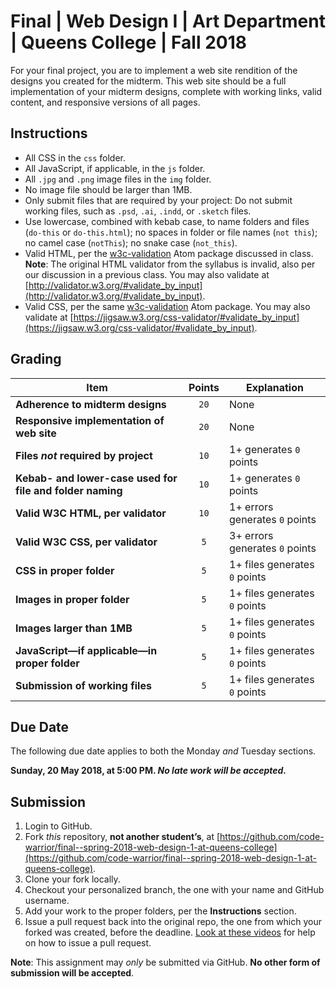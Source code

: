 # Final | Web Design I | Art Department | Queens College | Fall 2018
For your final project, you are to implement a web site rendition of the designs you created for the midterm. This web site should be a full implementation of your midterm designs, complete with working links, valid content, and responsive versions of all pages.

## Instructions
* All CSS in the `css` folder.
* All JavaScript, if applicable, in the `js` folder.
* All `.jpg` and `.png` image files in the `img` folder.
* No image file should be larger than 1MB.
* Only submit files that are required by your project: Do not submit working files, such as `.psd`, `.ai`, `.indd`, or `.sketch` files.
* Use lowercase, combined with kebab case, to name folders and files (`do-this` or `do-this.html`); no spaces in folder or file names (`not this`); no camel case (`notThis`); no snake case (`not_this`).
* Valid HTML, per the [w3c-validation](https://atom.io/packages/w3c-validation) Atom package discussed in class. **Note**: The original HTML validator from the syllabus is invalid, also per our discussion in a previous class. You may also validate at [http://validator.w3.org/#validate_by_input](http://validator.w3.org/#validate_by_input).
* Valid CSS, per the same [w3c-validation](https://atom.io/packages/w3c-validation) Atom package. You may also validate at [https://jigsaw.w3.org/css-validator/#validate_by_input](https://jigsaw.w3.org/css-validator/#validate_by_input).

## Grading
| Item                                                      | Points |  Explanation                   |
|-----------------------------------------------------------|:------:|--------------------------------|
| **Adherence to midterm designs**                          | `20`   | None                           |
| **Responsive implementation of web site**                 | `20`   | None                           |
| **Files *not* required by project**                       | `10`   | 1+ generates `0` points        |
| **Kebab- and lower-case used for file and folder naming** | `10`   | 1+ generates `0` points        |
| **Valid W3C HTML, per validator**                         | `10`   | 1+ errors generates `0` points |
| **Valid W3C CSS, per validator**                          | `5`    | 3+ errors generates `0` points |
| **CSS in proper folder**                                  | `5`    | 1+ files generates `0` points  |
| **Images in proper folder**                               | `5`    | 1+ files generates `0` points  |
| **Images larger than 1MB**                                | `5`    | 1+ files generates `0` points  |
| **JavaScript—if applicable—in proper folder**             | `5`    | 1+ files generates `0` points  |
| **Submission of working files**                           | `5`    | 1+ files generates `0` points  |

## Due Date
The following due date applies to both the Monday *and* Tuesday sections.

**Sunday, 20 May 2018, at 5:00 PM. _No late work will be accepted._**

## Submission
1. Login to GitHub.
2. Fork *this* repository, **not another student’s**, at [https://github.com/code-warrior/final--spring-2018-web-design-1-at-queens-college](https://github.com/code-warrior/final--spring-2018-web-design-1-at-queens-college).
3. Clone your fork locally.
4. Checkout your personalized branch, the one with your name and GitHub username.
5. Add your work to the proper folders, per the **Instructions** section.
6. Issue a pull request back into the original repo, the one from which your forked was created, before the deadline. [Look at these videos](http://code-warrior.github.io/tutorials/git/github/) for help on how to issue a pull request.

**Note**: This assignment may *only* be submitted via GitHub. **No other form of submission will be accepted**.
